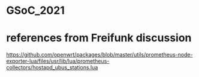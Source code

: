 # GSoC_2021

# references from Freifunk discussion
https://github.com/openwrt/packages/blob/master/utils/prometheus-node-exporter-lua/files/usr/lib/lua/prometheus-collectors/hostapd_ubus_stations.lua
